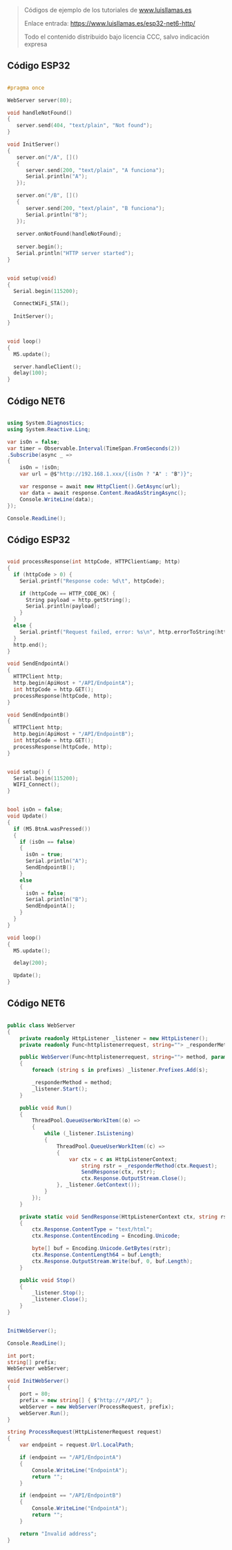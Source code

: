 > Códigos de ejemplo de los tutoriales de www.luisllamas.es
>
> Enlace entrada: https://www.luisllamas.es/esp32-net6-http/
>
> Todo el contenido distribuido bajo licencia CCC, salvo indicación expresa


## Código ESP32
```cpp
#pragma once

WebServer server(80);

void handleNotFound() 
{
   server.send(404, "text/plain", "Not found");
}

void InitServer()
{
   server.on("/A", []()
   {
      server.send(200, "text/plain", "A funciona");
      Serial.println("A");
   });

   server.on("/B", []()
   {
      server.send(200, "text/plain", "B funciona");
      Serial.println("B");
   });
 
   server.onNotFound(handleNotFound);
 
   server.begin();
   Serial.println("HTTP server started");
}
```

```cpp
void setup(void) 
{
  Serial.begin(115200);

  ConnectWiFi_STA();
 
  InitServer();
}
```

```cpp
void loop()
{
  M5.update();

  server.handleClient();
  delay(100);
}
```



## Código NET6
```csharp
using System.Diagnostics;
using System.Reactive.Linq;

var isOn = false;
var timer = Observable.Interval(TimeSpan.FromSeconds(2))
.Subscribe(async _ =>
{
    isOn = !isOn;
    var url = @$"http://192.168.1.xxx/{(isOn ? "A" : "B")}";

    var response = await new HttpClient().GetAsync(url);
    var data = await response.Content.ReadAsStringAsync();
    Console.WriteLine(data);
});

Console.ReadLine();
```



## Código ESP32
```cpp
void processResponse(int httpCode, HTTPClient&amp; http)
{
  if (httpCode > 0) {
    Serial.printf("Response code: %d\t", httpCode);

    if (httpCode == HTTP_CODE_OK) {
      String payload = http.getString();
      Serial.println(payload);
    }
  }
  else {
    Serial.printf("Request failed, error: %s\n", http.errorToString(httpCode).c_str());
  }
  http.end();
}

void SendEndpointA()
{
  HTTPClient http;
  http.begin(ApiHost + "/API/EndpointA");
  int httpCode = http.GET();
  processResponse(httpCode, http);
}

void SendEndpointB()
{
  HTTPClient http;
  http.begin(ApiHost + "/API/EndpointB");
  int httpCode = http.GET();
  processResponse(httpCode, http);
}
```

```cpp
void setup() {
  Serial.begin(115200);
  WIFI_Connect();
}
```

```cpp
bool isOn = false;
void Update()
{
  if (M5.BtnA.wasPressed())
  {
    if (isOn == false)
    {
      isOn = true;
      Serial.println("A");
      SendEndpointB();
    }
    else
    {
      isOn = false;
      Serial.println("B");
      SendEndpointA();
    }
  }
}

void loop()
{
  M5.update();

  delay(200);

  Update();
}
```



## Código NET6
```csharp
public class WebServer
{
    private readonly HttpListener _listener = new HttpListener();
    private readonly Func<httplistenerrequest, string=""> _responderMethod;

    public WebServer(Func<httplistenerrequest, string=""> method, params string[] prefixes)          
    {
        foreach (string s in prefixes) _listener.Prefixes.Add(s);

        _responderMethod = method;
        _listener.Start();
    }

    public void Run()
    {
        ThreadPool.QueueUserWorkItem((o) =>
        {
            while (_listener.IsListening)
            {
                ThreadPool.QueueUserWorkItem((c) =>
                {
                    var ctx = c as HttpListenerContext;
                        string rstr = _responderMethod(ctx.Request);
                        SendResponse(ctx, rstr);
                        ctx.Response.OutputStream.Close();
                }, _listener.GetContext());
            }   
        });
    }

    private static void SendResponse(HttpListenerContext ctx, string rstr)
    {
        ctx.Response.ContentType = "text/html";
        ctx.Response.ContentEncoding = Encoding.Unicode;

        byte[] buf = Encoding.Unicode.GetBytes(rstr);
        ctx.Response.ContentLength64 = buf.Length;
        ctx.Response.OutputStream.Write(buf, 0, buf.Length);
    }

    public void Stop()
    {
        _listener.Stop();
        _listener.Close();
    }
}
```

```csharp
InitWebServer();

Console.ReadLine();

int port;
string[] prefix;
WebServer webServer;

void InitWebServer()
{
    port = 80;
    prefix = new string[] { $"http://*/API/" };
    webServer = new WebServer(ProcessRequest, prefix);
    webServer.Run();
}

string ProcessRequest(HttpListenerRequest request)
{
    var endpoint = request.Url.LocalPath;

    if (endpoint == "/API/EndpointA")
    {
        Console.WriteLine("EndpointA");
        return "";
    }

    if (endpoint == "/API/EndpointB")
    {
        Console.WriteLine("EndpointA");
        return "";
    }

    return "Invalid address";
}
```



